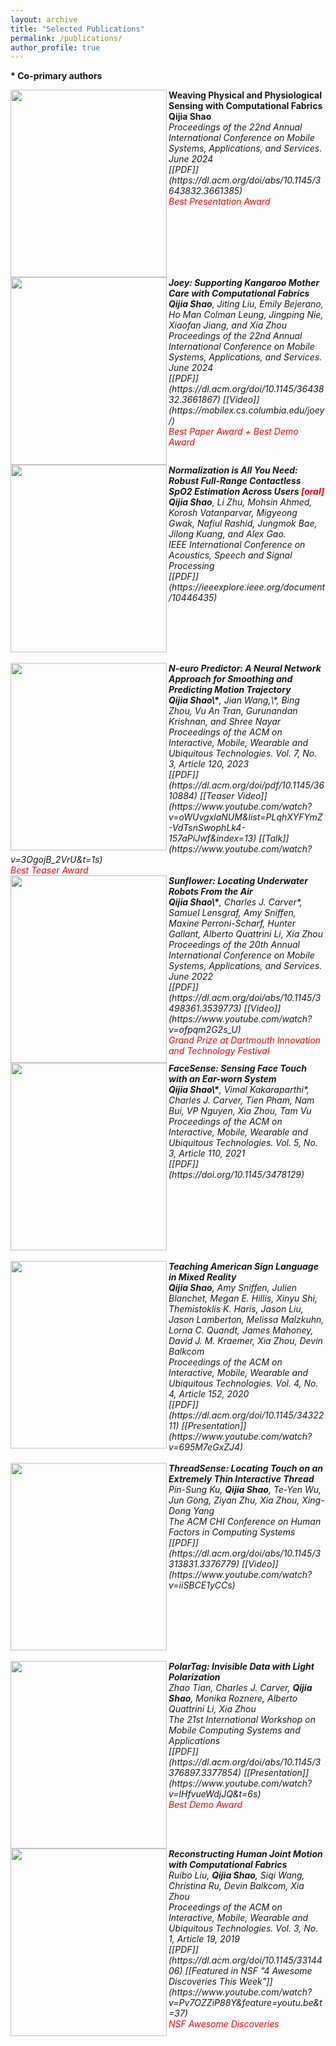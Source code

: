 ```yaml
---
layout: archive
title: "Selected Publications"
permalink: /publications/
author_profile: true
---
```

<b>* Co-primary authors</b><br>

<img src="http://qijiashao.github.io/images/publications/RS.png" align="left" width="250" height="300"/> 
<b>Weaving Physical and Physiological Sensing with Computational Fabrics</b><br>
<b>Qijia Shao</b> <br>
<i>Proceedings of the 22nd Annual International Conference on Mobile Systems, Applications, and Services. June 2024  <br>
<i>[[PDF]](https://dl.acm.org/doi/abs/10.1145/3643832.3661385)<i><br>
<span style="color:red"> Best Presentation Award</span>   
<br clear="left"/>


<img src="http://qijiashao.github.io/images/publications/joey.png" align="left" width="250" height="300"/> 
<b>Joey: Supporting Kangaroo Mother Care with Computational Fabrics</b><br>
<b>Qijia Shao</b>, Jiting Liu, Emily Bejerano, Ho Man Colman Leung, Jingping Nie, Xiaofan Jiang, and Xia Zhou <br>
<i>Proceedings of the 22nd Annual International Conference on Mobile Systems, Applications, and Services. June 2024  </i> <br>
<i>[[PDF]](https://dl.acm.org/doi/10.1145/3643832.3661867) [[Video]](https://mobilex.cs.columbia.edu/joey/)</i><br>
<span style="color:red"> Best Paper Award + Best Demo Award</span>   
<br clear="left"/>


<img src="http://qijiashao.github.io/images/publications/spo2.png" align="left" width="250" height="300"/> 
<b>Normalization is All You Need: Robust Full-Range Contactless SpO2 Estimation Across Users<span style="color:red"> [oral] </span><br> </b> 
<b>Qijia Shao</b>, Li Zhu, Mohsin Ahmed, Korosh Vatanparvar, Migyeong Gwak, Nafiul Rashid, Jungmok Bae, Jilong Kuang, and Alex Gao.<br>
<i>IEEE International Conference on Acoustics, Speech and Signal Processing </i> <br>
<i>[[PDF]](https://ieeexplore.ieee.org/document/10446435)
<br clear="left"/>
<font size="0.1"> </font> <br/>

<img src="http://qijiashao.github.io/images/publications/N-euro.png" align="left" width="250" height="300"/> 
<b>N-euro Predictor: A Neural Network Approach for Smoothing and
Predicting Motion Trajectory</b><br>
<b>Qijia Shao\*</b>,  Jian Wang,\*, Bing Zhou, Vu An Tran, Gurunandan Krishnan, and Shree Nayar<br>
<i>Proceedings of the ACM on Interactive, Mobile, Wearable and Ubiquitous Technologies. Vol. 7, No. 3, Article 120, 2023  </i> <br>
<i>[[PDF]](https://dl.acm.org/doi/pdf/10.1145/3610884) [[Teaser Video]](https://www.youtube.com/watch?v=oWUvgxlaNUM&list=PLqhXYFYmZ-VdTsnSwophLk4-157aPiJwf&index=13) [[Talk]](https://www.youtube.com/watch?v=3OgojB_2VrU&t=1s)<br></i> 
<span style="color:red"> Best Teaser Award </span> 
<br clear="left"/>
<!-- <font size="0.1"> </font> <br/> -->
 

<img src="http://qijiashao.github.io/images/publications/sunflower.png" align="left" width="250" height="300"/> 
<b>Sunflower: Locating Underwater Robots From the Air</b><br>
<b>Qijia Shao\*</b>,  Charles J. Carver*, Samuel Lensgraf, Amy Sniffen, Maxine Perroni-Scharf, Hunter Gallant, Alberto Quattrini Li, Xia Zhou<br>
<i>Proceedings of the 20th Annual International Conference on Mobile Systems, Applications, and Services. June 2022  </i> <br>
<i>[[PDF]](https://dl.acm.org/doi/abs/10.1145/3498361.3539773) [[Video]](https://www.youtube.com/watch?v=ofpqm2G2s_U)<br></i> 
<span style="color:red"> Grand Prize at Dartmouth Innovation and Technology Festival </span> 
<br clear="left"/>
<!-- <font size="0.1"> </font> <br/> -->



<img src="http://qijiashao.github.io/images/publications/facesense.png" align="left" width="250" height="300"/> 
<b>FaceSense: Sensing Face Touch with an Ear-worn System</b> <br>
<b>Qijia Shao\*</b>, Vimal Kakaraparthi*, Charles J. Carver,  Tien Pham, Nam Bui, VP Nguyen, Xia Zhou, Tam Vu  <br>
<i>Proceedings of the ACM on Interactive, Mobile, Wearable and Ubiquitous Technologies. Vol. 5, No. 3, Article 110, 2021 </i> <br>
<i>[[PDF]](https://doi.org/10.1145/3478129)
<br clear="left"/>
<font size="0.1"> </font> <br/>


<img src="http://qijiashao.github.io/images/publications/teachASL.png" align="left" width="250" height="300"/> 
<b>Teaching American Sign Language in Mixed Reality</b> <br>
<b>Qijia Shao</b>, Amy Sniffen, Julien Blanchet, Megan E. Hillis, Xinyu Shi, Themistoklis K. Haris, Jason Liu, Jason Lamberton, Melissa Malzkuhn, Lorna C. Quandt, James Mahoney, David J. M. Kraemer, Xia Zhou, Devin Balkcom  <br>
<i>Proceedings of the ACM on Interactive, Mobile, Wearable and Ubiquitous Technologies. Vol. 4, No. 4, Article 152, 2020 </i> <br> 
<i>[[PDF]](https://dl.acm.org/doi/10.1145/3432211) [[Presentation]](https://www.youtube.com/watch?v=695M7eGxZJ4) 
<br clear="left"/>
<font size="0.1"> </font> <br/>

<img src="http://qijiashao.github.io/images/publications/thread.png" align="left" width="250" height="300"/> 
<b>ThreadSense: Locating Touch on an Extremely Thin Interactive Thread</b> <br>
Pin-Sung Ku, <b>Qijia Shao</b>, Te-Yen Wu, Jun Gong, Ziyan Zhu, Xia Zhou, Xing-Dong Yang <br>
<i>The ACM CHI Conference on Human Factors in Computing Systems</i> <br>
<i>[[PDF]](https://dl.acm.org/doi/abs/10.1145/3313831.3376779) [[Video]](https://www.youtube.com/watch?v=iiSBCE1yCCs)
<br clear="left"/>
<font size="0.1"> </font> <br/>

<img src="http://qijiashao.github.io/images/publications/polarTag.png" align="left" width="250" height="300"/> 
<b>PolarTag: Invisible Data with Light Polarization</b> <br>
 Zhao Tian, Charles J. Carver, <b>Qijia Shao</b>, Monika Roznere, Alberto Quattrini Li, Xia Zhou <br>
<i>The 21st International Workshop on Mobile Computing Systems and Applications</i> <br>
<i>[[PDF]](https://dl.acm.org/doi/abs/10.1145/3376897.3377854) [[Presentation]](https://www.youtube.com/watch?v=lHfvueWdjJQ&t=6s) <br>
</i> <span style="color:red"> Best Demo Award </span>
<br clear="left"/>

<img src="http://qijiashao.github.io/images/publications/joint.png" align="left" width="250" height="300"/> 
<b>Reconstructing Human Joint Motion with Computational Fabrics</b> <br>
Ruibo Liu, <b>Qijia Shao</b>, Siqi Wang, Christina Ru, Devin Balkcom, Xia Zhou<br>
<i>Proceedings of the ACM on Interactive, Mobile, Wearable and Ubiquitous Technologies. Vol. 3, No. 1, Article 19, 2019</i> <br>
<i>[[PDF]](https://dl.acm.org/doi/10.1145/3314406) [[Featured in NSF "4 Awesome Discoveries This Week"]](https://www.youtube.com/watch?v=Pv7OZZiP88Y&feature=youtu.be&t=37)</i><br>
<span style="color:red"> NSF Awesome Discoveries </span> 
<br clear="left"/>




